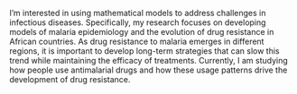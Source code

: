 I’m interested in using mathematical models to address challenges in infectious diseases. Specifically, my research focuses on developing models of malaria epidemiology and the evolution of drug resistance in African countries. As drug resistance to malaria emerges in different regions, it is important to develop long-term strategies that can slow this trend while maintaining the efficacy of treatments. Currently, I am studying how people use antimalarial drugs and how these usage patterns drive the development of drug resistance. 
